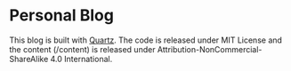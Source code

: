 # Personal Blog

This blog is built with [Quartz](https://quartz.jzhao.xyz/). The code is released under MIT License and the content (/content) is released under Attribution-NonCommercial-ShareAlike 4.0 International.